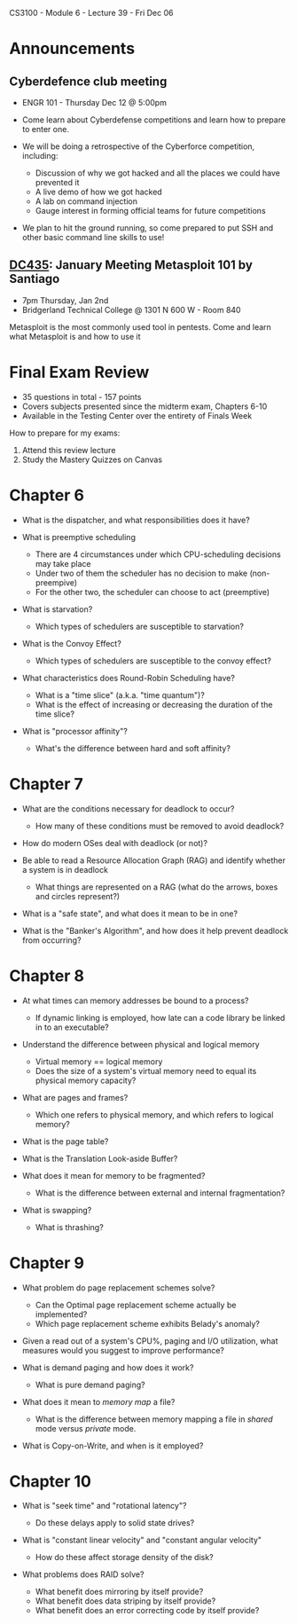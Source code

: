 CS3100 - Module 6 - Lecture 39 - Fri Dec 06

# Announcements

## Cyberdefence club meeting

*   ENGR 101 - Thursday Dec 12 @ 5:00pm

*   Come learn about Cyberdefense competitions and learn how to prepare to
    enter one.

*   We will be doing a retrospective of the Cyberforce competition, including:
    -   Discussion of why we got hacked and all the places we could have prevented it
    -   A live demo of how we got hacked
    -   A lab on command injection
    -   Gauge interest in forming official teams for future competitions

*   We plan to hit the ground running, so come prepared to put SSH and other
    basic command line skills to use!


## [DC435](https://dc435.org): January Meeting Metasploit 101 by Santiago
*   7pm Thursday, Jan 2nd
*   Bridgerland Technical College @ 1301 N 600 W - Room 840

Metasploit is the most commonly used tool in pentests.
Come and learn what Metasploit is and how to use it


# Final Exam Review

*   35 questions in total - 157 points
*   Covers subjects presented since the midterm exam, Chapters 6-10
*   Available in the Testing Center over the entirety of Finals Week

How to prepare for my exams:

1.  Attend this review lecture
2.  Study the Mastery Quizzes on Canvas



# Chapter 6

* What is the dispatcher, and what responsibilities does it have?

* What is preemptive scheduling
    +   There are 4 circumstances under which CPU-scheduling decisions may take place
    +   Under two of them the scheduler has no decision to make (non-preempive)
    +   For the other two, the scheduler can choose to act (preemptive)

* What is starvation?
    +   Which types of schedulers are susceptible to starvation?

* What is the Convoy Effect?
    +   Which types of schedulers are susceptible to the convoy effect?

* What characteristics does Round-Robin Scheduling have?
    +   What is a "time slice" (a.k.a. "time quantum")?
    +   What is the effect of increasing or decreasing the duration of the time slice?

* What is "processor affinity"?
    +   What's the difference between hard and soft affinity?


# Chapter 7

* What are the conditions necessary for deadlock to occur?
    +   How many of these conditions must be removed to avoid deadlock?

* How do modern OSes deal with deadlock (or not)?

* Be able to read a Resource Allocation Graph (RAG) and identify whether a
  system is in deadlock
    +   What things are represented on a RAG (what do the arrows, boxes and
        circles represent?)

* What is a "safe state", and what does it mean to be in one?

* What is the "Banker's Algorithm", and how does it help prevent deadlock from
  occurring?


# Chapter 8

* At what times can memory addresses be bound to a process?
    +   If dynamic linking is employed, how late can a code library be linked
        in to an executable?

* Understand the difference between physical and logical memory
    +   Virtual memory == logical memory
    +   Does the size of a system's virtual memory need to equal its physical
        memory capacity?

* What are pages and frames?
    +   Which one refers to physical memory, and which refers to logical
        memory?

* What is the page table?

* What is the Translation Look-aside Buffer?

* What does it mean for memory to be fragmented?
    +   What is the difference between external and internal fragmentation?

* What is swapping?
    +   What is thrashing?


# Chapter 9

* What problem do page replacement schemes solve?
    +   Can the Optimal page replacement scheme actually be implemented?
    +   Which page replacement scheme exhibits Belady's anomaly?

* Given a read out of a system's CPU%, paging and I/O utilization, what
  measures would you suggest to improve performance?

* What is demand paging and how does it work?
    +   What is pure demand paging?

* What does it mean to *memory map* a file?
    +   What is the difference between memory mapping a file in *shared* mode
        versus *private* mode.

* What is Copy-on-Write, and when is it employed?


# Chapter 10

* What is "seek time" and "rotational latency"?
    +   Do these delays apply to solid state drives?

* What is "constant linear velocity" and "constant angular velocity" 
    +   How do these affect storage density of the disk?

* What problems does RAID solve?
    +   What benefit does mirroring by itself provide?
    +   What benefit does data striping by itself provide?
    +   What benefit does an error correcting code by itself provide?
